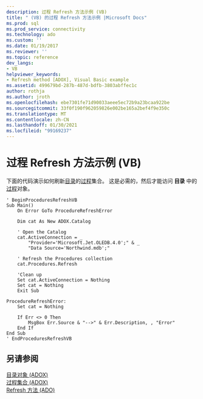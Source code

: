 ```yaml
---
description: 过程 Refresh 方法示例 (VB)
title: " (VB) 的过程 Refresh 方法示例 |Microsoft Docs"
ms.prod: sql
ms.prod_service: connectivity
ms.technology: ado
ms.custom: ''
ms.date: 01/19/2017
ms.reviewer: ''
ms.topic: reference
dev_langs:
- VB
helpviewer_keywords:
- Refresh method [ADOX], Visual Basic example
ms.assetid: 499679bd-287b-487d-bdfb-3803abffec1c
author: rothja
ms.author: jroth
ms.openlocfilehash: ebe7301fe71d90033aeee5ec72b9a23bcaa922be
ms.sourcegitcommit: 33f0f190f962059826e002be165a2bef4f9e350c
ms.translationtype: MT
ms.contentlocale: zh-CN
ms.lasthandoff: 01/30/2021
ms.locfileid: "99169237"
---
```

# <a name="procedures-refresh-method-example-vb"></a>过程 Refresh 方法示例 (VB)
下面的代码演示如何刷新[目录](./catalog-object-adox.md)的[过程](./procedures-collection-adox.md)集合。 这是必需的，然后才能访问 **目录** 中的 [过程](./procedure-object-adox.md)对象。  
  
```  
' BeginProceduresRefreshVB  
Sub Main()  
    On Error GoTo ProcedureRefreshError  
  
    Dim cat As New ADOX.Catalog  
  
    ' Open the Catalog  
    cat.ActiveConnection = _  
        "Provider='Microsoft.Jet.OLEDB.4.0';" & _  
        "Data Source='Northwind.mdb';"  
  
    ' Refresh the Procedures collection  
    cat.Procedures.Refresh  
  
    'Clean up  
    Set cat.ActiveConnection = Nothing  
    Set cat = Nothing  
    Exit Sub  
  
ProcedureRefreshError:  
    Set cat = Nothing  
  
    If Err <> 0 Then  
        MsgBox Err.Source & "-->" & Err.Description, , "Error"  
    End If  
End Sub  
' EndProceduresRefreshVB  
```  
  
## <a name="see-also"></a>另请参阅  
 [目录对象 (ADOX) ](./catalog-object-adox.md)   
 [过程集合 (ADOX) ](./procedures-collection-adox.md)   
 [Refresh 方法 (ADO)](../ado-api/refresh-method-ado.md)